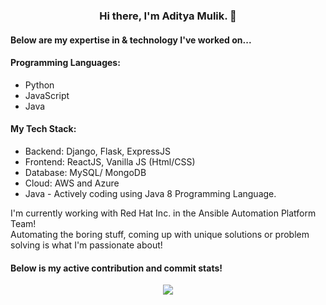 <h3 align="center">Hi there, I'm Aditya Mulik. 👋</h3>

<h4>Below are my expertise in & technology I've worked on...</h4>

<p>
  <h4>Programming Languages:</h4>
  <ul>
    <li>Python</li>
    <li>JavaScript</li>
    <li>Java</li>
  </ul>
  <h4>My Tech Stack:</h4>
  <ul>
    <li>Backend: Django, Flask, ExpressJS</li>
    <li>Frontend: ReactJS, Vanilla JS (Html/CSS)</li>
    <li>Database: MySQL/ MongoDB</li>
    <li>Cloud: AWS and Azure</li>
    <li>Java - Actively coding using Java 8 Programming Language.</li>
  </ul>
<p>
  
<p>
I'm currently working with Red Hat Inc. in the Ansible Automation Platform Team!
<br />
Automating the boring stuff, coming up with unique solutions or problem solving is what I'm passionate about!
</p>

<h4>Below is my active contribution and commit stats!</h4>

<p align="center">
<img src="https://github-readme-stats.vercel.app/api?username=adityamulik">
</p>
